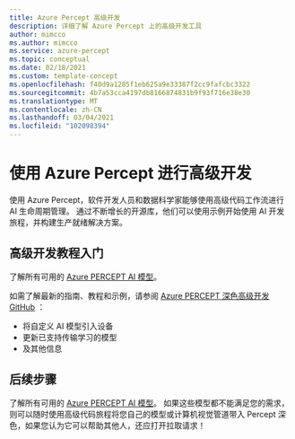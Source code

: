 ```yaml
---
title: Azure Percept 高级开发
description: 详细了解 Azure Percept 上的高级开发工具
author: mimcco
ms.author: mimcco
ms.service: azure-percept
ms.topic: conceptual
ms.date: 02/18/2021
ms.custom: template-concept
ms.openlocfilehash: f40d9a1285f1eb625a9e33387f2cc9fafcbc3322
ms.sourcegitcommit: 4b7a53cca4197db8166874831b9f93f716e38e30
ms.translationtype: MT
ms.contentlocale: zh-CN
ms.lasthandoff: 03/04/2021
ms.locfileid: "102098394"
---
```

# <a name="advanced-development-with-azure-percept"></a>使用 Azure Percept 进行高级开发
使用 Azure Percept，软件开发人员和数据科学家能够使用高级代码工作流进行 AI 生命周期管理。 通过不断增长的开源库，他们可以使用示例开始使用 AI 开发旅程，并构建生产就绪解决方案。

## <a name="get-started-with-the-advanced-development-tutorials"></a>高级开发教程入门

了解所有可用的 [Azure PERCEPT AI 模型](./overview-ai-models.md)。

如需了解最新的指南、教程和示例，请参阅 [Azure PERCEPT 深色高级开发 GitHub](https://github.com/microsoft/azure-percept-advanced-development) ：

* 将自定义 AI 模型引入设备
* 更新已支持传输学习的模型
* 及其他信息

## <a name="next-steps"></a>后续步骤

了解所有可用的 [Azure PERCEPT AI 模型](./overview-ai-models.md)。 如果这些模型都不能满足您的需求，则可以随时使用高级代码旅程将您自己的模型或计算机视觉管道带入 Percept 深色，如果您认为它可以帮助其他人，还应打开拉取请求！